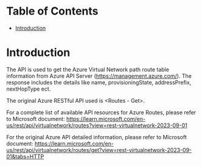 # Table of Contents
- [Introduction](#introduction)


# Introduction <a name="introduction"></a>
The API is used to get the Azure Virtual Network path route table information from Azure API Server (https://management.azure.com/). The response includes the details like name, provisioningState, addressPrefix, nextHopType ect.



The original Azure RESTful API used is <Routes - Get>. 



For a complete list of available API resources for Azure Routes, please refer to Microsoft document: https://learn.microsoft.com/en-us/rest/api/virtualnetwork/routes?view=rest-virtualnetwork-2023-09-01

For the original Azure API detailed information, please refer to Microsoft document: https://learn.microsoft.com/en-us/rest/api/virtualnetwork/routes/get?view=rest-virtualnetwork-2023-09-01&tabs=HTTP